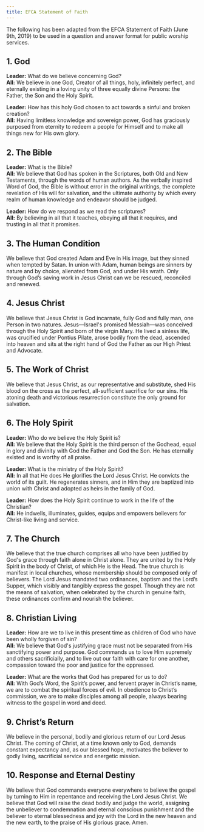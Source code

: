 ```yaml
---
title: EFCA Statement of Faith
---
```

The following has been adapted from the EFCA Statement of Faith (June 9th, 2019) to be used in a question and answer format for public worship services.

## 1. God
**Leader:** What do we believe concerning God?  
**All:** We believe in one God, Creator of all things, holy, infinitely perfect, and eternally existing in a loving unity of three equally divine Persons: the Father, the Son and the Holy Spirit.  

**Leader:** How has this holy God chosen to act towards a sinful and broken creation?  
**All:** Having limitless knowledge and sovereign power, God has graciously purposed from eternity to redeem a people for Himself and to make all things new for His own glory.

## 2. The Bible    
**Leader:** What is the Bible?  
**All:** We believe that God has spoken in the Scriptures, both Old and New Testaments, through the words of human authors. As the verbally inspired Word of God, the Bible is without error in the original writings, the complete revelation of His will for salvation, and the ultimate authority by which every realm of human knowledge and endeavor should be judged. 

**Leader:** How do we respond as we read the scriptures?  
**All:** By believing in all that it teaches, obeying all that it requires, and trusting in all that it promises. 

## 3. The Human Condition   
We believe that God created Adam and Eve in His image, but they sinned when tempted by Satan. In union with Adam, human beings are sinners by nature and by choice, alienated from God, and under His wrath. Only through God’s saving work in Jesus Christ can we be rescued, reconciled and renewed.
## 4. Jesus Christ
We believe that Jesus Christ is God incarnate, fully God and fully man, one Person in two natures. Jesus—Israel's promised Messiah—was conceived through the Holy Spirit and born of the virgin Mary. He lived a sinless life, was crucified under Pontius Pilate, arose bodily from the dead, ascended into heaven and sits at the right hand of God the Father as our High Priest and Advocate.   
## 5. The Work of Christ
We believe that Jesus Christ, as our representative and substitute, shed His blood on the cross as the perfect, all-sufficient sacrifice for our sins. His atoning death and victorious resurrection constitute the only ground for salvation.
   
## 6. The Holy Spirit
**Leader:** Who do we believe the Holy Spirit is?  
**All:** We believe that the Holy Spirit is the third person of the Godhead, equal in glory and divinity with God the Father and God the Son. He has eternally existed and is worthy of all praise. 

**Leader:** What is the ministry of the Holy Spirit?  
**All:** In all that He does He glorifies the Lord Jesus Christ. He convicts the world of its guilt. He regenerates sinners, and in Him they are baptized into union with Christ and adopted as heirs in the family of God. 

**Leader:** How does the Holy Spirit continue to work in the life of the Christian?  
**All:** He indwells, illuminates, guides, equips and empowers believers for Christ-like living and service.

## 7. The Church
We believe that the true church comprises all who have been justified by God's grace through faith alone in Christ alone. They are united by the Holy Spirit in the body of Christ, of which He is the Head. The true church is manifest in local churches, whose membership should be composed only of believers. The Lord Jesus mandated two ordinances, baptism and the Lord’s Supper, which visibly and tangibly express the gospel. Though they are not the means of salvation, when celebrated by the church in genuine faith, these ordinances confirm and nourish the believer.
## 8. Christian Living
**Leader:** How are we to live in this present time as children of God who have been wholly forgiven of sin?  
**All:** We believe that God's justifying grace must not be separated from His sanctifying power and purpose. God commands us to love Him supremely and others sacrificially, and to live out our faith with care for one another, compassion toward the poor and justice for the oppressed.  

**Leader:** What are the works that God has prepared for us to do?  
**All:** With God’s Word, the Spirit’s power, and fervent prayer in Christ’s name, we are to combat the spiritual forces of evil. In obedience to Christ’s commission, we are to make disciples among all people, always bearing witness to the gospel in word and deed.  

## 9. Christ’s Return
We believe in the personal, bodily and glorious return of our Lord Jesus Christ. The coming of Christ, at a time known only to God, demands constant expectancy and, as our blessed hope, motivates the believer to godly living, sacrificial service and energetic mission.
## 10. Response and Eternal Destiny
We believe that God commands everyone everywhere to believe the gospel by turning to Him in repentance and receiving the Lord Jesus Christ. We believe that God will raise the dead bodily and judge the world, assigning the unbeliever to condemnation and eternal conscious punishment and the believer to eternal blessedness and joy with the Lord in the new heaven and the new earth, to the praise of His glorious grace. Amen.
